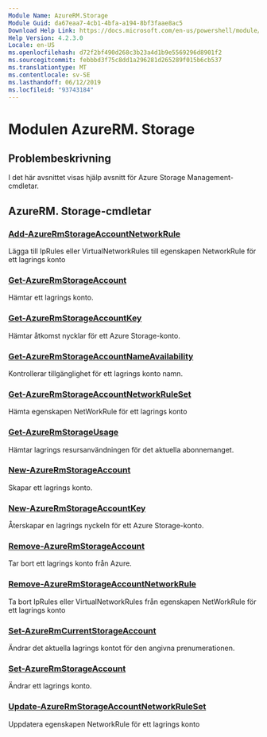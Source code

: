 ```yaml
---
Module Name: AzureRM.Storage
Module Guid: da67eaa7-4cb1-4bfa-a194-8bf3faae8ac5
Download Help Link: https://docs.microsoft.com/en-us/powershell/module/azurerm.storage
Help Version: 4.2.3.0
Locale: en-US
ms.openlocfilehash: d72f2bf490d268c3b23a4d1b9e5569296d8901f2
ms.sourcegitcommit: febbbd3f75c8dd1a296281d265289f015b6cb537
ms.translationtype: MT
ms.contentlocale: sv-SE
ms.lasthandoff: 06/12/2019
ms.locfileid: "93743184"
---
```

# Modulen AzureRM. Storage
## Problembeskrivning
I det här avsnittet visas hjälp avsnitt för Azure Storage Management-cmdletar.

## AzureRM. Storage-cmdletar
### [Add-AzureRmStorageAccountNetworkRule](Add-AzureRmStorageAccountNetworkRule.md)
 Lägga till IpRules eller VirtualNetworkRules till egenskapen NetworkRule för ett lagrings konto

### [Get-AzureRmStorageAccount](Get-AzureRmStorageAccount.md)
Hämtar ett lagrings konto.

### [Get-AzureRmStorageAccountKey](Get-AzureRmStorageAccountKey.md)
Hämtar åtkomst nycklar för ett Azure Storage-konto.

### [Get-AzureRmStorageAccountNameAvailability](Get-AzureRmStorageAccountNameAvailability.md)
Kontrollerar tillgänglighet för ett lagrings konto namn.

### [Get-AzureRmStorageAccountNetworkRuleSet](Get-AzureRmStorageAccountNetworkRuleSet.md)
Hämta egenskapen NetWorkRule för ett lagrings konto

### [Get-AzureRmStorageUsage](Get-AzureRmStorageUsage.md)
Hämtar lagrings resursanvändningen för det aktuella abonnemanget.

### [New-AzureRmStorageAccount](New-AzureRmStorageAccount.md)
Skapar ett lagrings konto.

### [New-AzureRmStorageAccountKey](New-AzureRmStorageAccountKey.md)
Återskapar en lagrings nyckeln för ett Azure Storage-konto.

### [Remove-AzureRmStorageAccount](Remove-AzureRmStorageAccount.md)
Tar bort ett lagrings konto från Azure.

### [Remove-AzureRmStorageAccountNetworkRule](Remove-AzureRmStorageAccountNetworkRule.md)
Ta bort IpRules eller VirtualNetworkRules från egenskapen NetWorkRule för ett lagrings konto

### [Set-AzureRmCurrentStorageAccount](Set-AzureRmCurrentStorageAccount.md)
Ändrar det aktuella lagrings kontot för den angivna prenumerationen.

### [Set-AzureRmStorageAccount](Set-AzureRmStorageAccount.md)
Ändrar ett lagrings konto.

### [Update-AzureRmStorageAccountNetworkRuleSet](Update-AzureRmStorageAccountNetworkRuleSet.md)
Uppdatera egenskapen NetworkRule för ett lagrings konto

